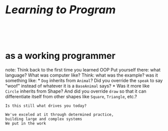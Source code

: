 <h1><em style="font-size: 125%">Learning to Program</em></h1>
<br><br><br>
<h1 class="fragment">as a working programmer</h1>

note:
    Think back to the first time you learned OOP
    Put yourself there: what language? What was computer like?
    Think: what was the example? was it something like:
        * `Dog` inherits from `Animal`? Did you override the `speak` to say "woof" instead of whatever it is a `BaseAnimal` says?
        * Was it more like `Circle` inherits from Shape? And did you override `draw` so that it can differentiate itself from other shapes like `Square`, `Triangle`, etc.?

    Is this still what drives you today?

    We've exceled at it through determined practice,
    building large and complex systems
    We put in the work
